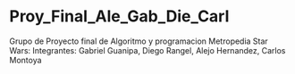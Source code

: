 # Proy_Final_Ale_Gab_Die_Carl
Grupo de Proyecto final de Algoritmo y programacion Metropedia Star Wars: Integrantes: Gabriel Guanipa, Diego Rangel, Alejo Hernandez, Carlos Montoya
